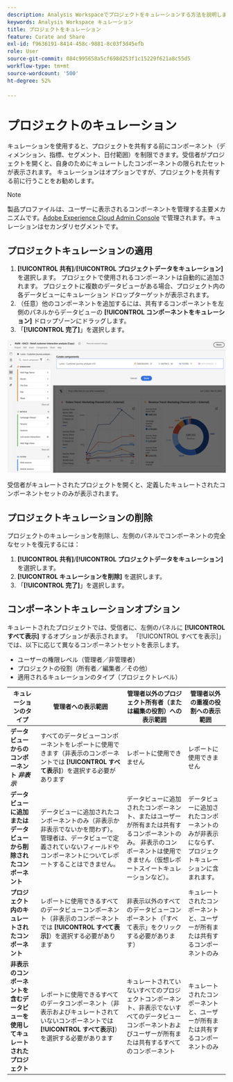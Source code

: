 ```yaml
---
description: Analysis Workspaceでプロジェクトをキュレーションする方法を説明します。 キュレーションでは、プロジェクトを共有する前に、コンポーネントへのアクセスを制限します。
keywords: Analysis Workspace キュレーション
title: プロジェクトをキュレーション
feature: Curate and Share
exl-id: f9636191-8414-458c-9881-8c03f3d45efb
role: User
source-git-commit: 084c995658a5cf698d253f1c15229f621a8c55d5
workflow-type: tm+mt
source-wordcount: '500'
ht-degree: 52%

---
```


# プロジェクトのキュレーション

キュレーションを使用すると、プロジェクトを共有する前にコンポーネント（ディメンション、指標、セグメント、日付範囲）を制限できます。受信者がプロジェクトを開くと、自身のためにキュレートしたコンポーネントの限られたセットが表示されます。 キュレーションはオプションですが、プロジェクトを共有する前に行うことをお勧めします。

>[!NOTE]
> 製品プロファイルは、ユーザーに表示されるコンポーネントを管理する主要メカニズムです。[Adobe Experience Cloud Admin Console](https://experienceleague.adobe.com/ja/docs/core-services/interface/administration/admin-tool-experience-cloud) で管理されます。キュレーションはセカンダリセグメントです。

## プロジェクトキュレーションの適用

1. **[!UICONTROL 共有]**/**[!UICONTROL プロジェクトデータをキュレーション]** を選択します。
プロジェクトで使用されるコンポーネントは自動的に追加されます。
プロジェクトに複数のデータビューがある場合、プロジェクト内の各データビューにキュレーション ドロップターゲットが表示されます。
1. （任意）他のコンポーネントを追加するには、共有するコンポーネントを左側のパネルからデータビューの **[!UICONTROL コンポーネントをキュレーション]** ドロップゾーンにドラッグします。
1. 「**[!UICONTROL 完了]**」を選択します。

<!--
Curation can also be applied from the [!UICONTROL Share] menu by selecting **[!UICONTROL Curate and Share]**. This option automatically curates the project to the components in use in the project. You can add additional components following the steps above.
-->

![プロジェクトで使用されているコンポーネントを表示するコンポーネントをキュレートウィンドウ。](assets/curation-field.png)

受信者がキュレートされたプロジェクトを開くと、定義したキュレートされたコンポーネントセットのみが表示されます。


## プロジェクトキュレーションの削除

プロジェクトのキュレーションを削除し、左側のパネルでコンポーネントの完全なセットを復元するには：

1. **[!UICONTROL 共有]**/**[!UICONTROL プロジェクトデータをキュレーション]** を選択します。
1. **[!UICONTROL キュレーションを削除]** を選択します。
1. 「**[!UICONTROL 完了]**」を選択します。

## コンポーネントキュレーションオプション

キュレートされたプロジェクトでは、受信者に、左側のパネルに **[!UICONTROL すべて表示]** するオプションが表示されます。 「[!UICONTROL すべてを表示]」では、以下に応じて異なるコンポーネントセットを表示します。

* ユーザーの権限レベル（管理者／非管理者）
* プロジェクトの役割（所有者／編集者／その他）
* 適用されるキュレーションのタイプ（プロジェクトレベル）

| キュレーションのタイプ | 管理者への表示範囲 | 管理者以外のプロジェクト所有者（または編集の役割）への表示範囲 | 管理者以外の重複の役割への表示範囲 |
| --- | --- | --- | --- |
| **データビューからのコンポーネント *非表示*** | すべてのデータビューコンポーネントをレポートに使用できます（非表示のコンポーネントでは **[!UICONTROL すべて表示]**）を選択する必要があります | レポートに使用できません | レポートに使用できません |
| **データビューに追加またはデータビューから削除されたコンポーネント** | データビューに追加されたコンポーネントのみ（非表示か非表示でないかを問わず）。 管理者は、データビューで定義されていないフィールドやコンポーネントについてレポートすることはできません。 | データビューに追加されたコンポーネント、またはユーザーが所有または共有するコンポーネントのみ。 非表示のコンポーネントは使用できません（仮想レポートスイートキュレーションなど）。 | データビューに追加されたコンポーネントのみが非表示にならず、プロジェクトキュレーションに含まれます。 |
| **プロジェクト内のキュレートされたコンポーネント** | レポートに使用できるすべてのデータビューコンポーネント（非表示のコンポーネントでは **[!UICONTROL すべて表示]**）を選択する必要があります | 非表示以外のすべてのデータビューコンポーネント（「すべて表示」をクリックする必要があります） | キュレートされたコンポーネントと、ユーザーが所有または共有するコンポーネントのみ |
| **非表示のコンポーネントを含むデータビューを使用してキュレートされたプロジェクト** | レポートに使用できるすべてのデータコンポーネント（非表示およびキュレートされていないコンポーネントでは **[!UICONTROL すべて表示]**）を選択する必要があります | キュレートされていないすべてのプロジェクトコンポーネント、非表示でないすべてのデータビューコンポーネントおよびユーザーが所有または共有するすべてのコンポーネント | キュレートされたコンポーネントと、ユーザーが所有または共有するコンポーネントのみ |
